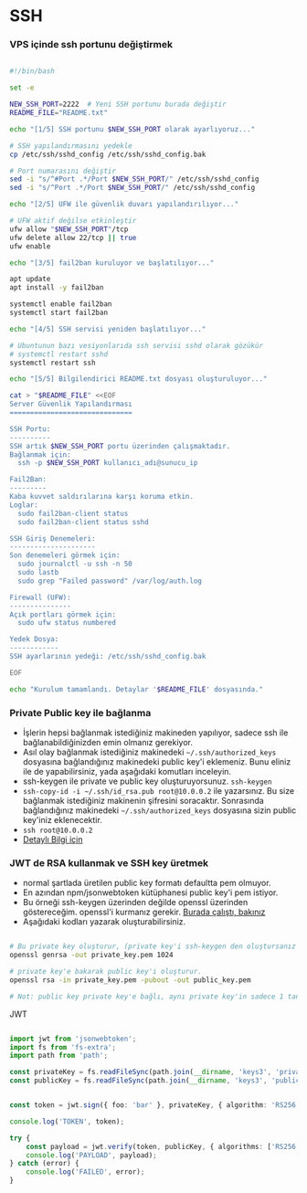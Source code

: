 # SSH
### VPS içinde ssh portunu değiştirmek

```sh

#!/bin/bash

set -e

NEW_SSH_PORT=2222  # Yeni SSH portunu burada değiştir
README_FILE="README.txt"

echo "[1/5] SSH portunu $NEW_SSH_PORT olarak ayarlıyoruz..."

# SSH yapılandırmasını yedekle
cp /etc/ssh/sshd_config /etc/ssh/sshd_config.bak

# Port numarasını değiştir
sed -i "s/^#Port .*/Port $NEW_SSH_PORT/" /etc/ssh/sshd_config
sed -i "s/^Port .*/Port $NEW_SSH_PORT/" /etc/ssh/sshd_config

echo "[2/5] UFW ile güvenlik duvarı yapılandırılıyor..."

# UFW aktif değilse etkinleştir
ufw allow "$NEW_SSH_PORT"/tcp
ufw delete allow 22/tcp || true
ufw enable

echo "[3/5] fail2ban kuruluyor ve başlatılıyor..."

apt update
apt install -y fail2ban

systemctl enable fail2ban
systemctl start fail2ban

echo "[4/5] SSH servisi yeniden başlatılıyor..."

# Ubuntunun bazı vesiyonlarıda ssh servisi sshd olarak gözükür
# systemctl restart sshd
systemctl restart ssh

echo "[5/5] Bilgilendirici README.txt dosyası oluşturuluyor..."

cat > "$README_FILE" <<EOF
Server Güvenlik Yapılandırması
==============================

SSH Portu:
----------
SSH artık $NEW_SSH_PORT portu üzerinden çalışmaktadır.
Bağlanmak için:
  ssh -p $NEW_SSH_PORT kullanıcı_adı@sunucu_ip

Fail2Ban:
---------
Kaba kuvvet saldırılarına karşı koruma etkin.
Loglar:
  sudo fail2ban-client status
  sudo fail2ban-client status sshd

SSH Giriş Denemeleri:
---------------------
Son denemeleri görmek için:
  sudo journalctl -u ssh -n 50
  sudo lastb
  sudo grep "Failed password" /var/log/auth.log

Firewall (UFW):
---------------
Açık portları görmek için:
  sudo ufw status numbered

Yedek Dosya:
------------
SSH ayarlarının yedeği: /etc/ssh/sshd_config.bak

EOF

echo "Kurulum tamamlandı. Detaylar '$README_FILE' dosyasında."


```

### Private Public key ile bağlanma
- İşlerin hepsi bağlanmak istediğiniz makineden yapılıyor, sadece ssh ile bağlanabildiğinizden emin olmanız gerekiyor.
- Asıl olay bağlanmak istediğiniz makinedeki `~/.ssh/authorized_keys` dosyasına bağlandığınız makinedeki public key'i eklemeniz. Bunu eliniz ile de yapabilirsiniz, yada aşağıdaki komutları inceleyin.
- ssh-keygen ile private ve public key oluşturuyorsunuz. `ssh-keygen`
- `ssh-copy-id -i ~/.ssh/id_rsa.pub root@10.0.0.2` ile yazarsınız. Bu size bağlanmak istediğiniz makinenin şifresini soracaktır. Sonrasında bağlandığınız makinedeki `~/.ssh/authorized_keys` dosyasına sizin public key'iniz eklenecektir.
- `ssh root@10.0.0.2` 
- [Detaylı Bilgi için](https://upcloud.com/community/tutorials/use-ssh-keys-authentication/?utm_term=&utm_campaign=DSA&utm_source=adwords&utm_medium=ppc&hsa_acc=9391663435&hsa_cam=7185608860&hsa_grp=81739862313&hsa_ad=391197952986&hsa_src=g&hsa_tgt=aud-312112117574:dsa-460992423274&hsa_kw=&hsa_mt=b&hsa_net=adwords&hsa_ver=3&gclid=CjwKCAiAjeSABhAPEiwAqfxURTwoxJyAuEWz5wiYJPPzBCj7gXcay1DOv1lygbNXfJJ3E1mHLvcanRoCEYsQAvD_BwE)


### JWT de RSA kullanmak ve SSH key üretmek
- normal şartlada üretilen public key formatı defaultta pem olmuyor.
- En azından npm/jsonwebtoken kütüphanesi public key'i pem istiyor.
- Bu örneği ssh-keygen üzerinden değilde openssl üzerinden göstereceğim. openssl'i kurmanız gerekir. [Burada çalıştı, bakınız](https://community.chocolatey.org/packages/openssl)
- Aşağıdaki kodları yazarak oluşturabilirsiniz.
```BASH

# Bu private key oluşturur, (private key'i ssh-keygen den oluştursanız da çalışıyor)
openssl genrsa -out private_key.pem 1024

# private key'e bakarak public key'i oluşturur.
openssl rsa -in private_key.pem -pubout -out public_key.pem

# Not: public key private key'e bağlı, aynı private key'in sadece 1 tane public key'i olabiliyormuş. Bilmiyordum.

```
JWT
```ts

import jwt from 'jsonwebtoken';
import fs from 'fs-extra';
import path from 'path';

const privateKey = fs.readFileSync(path.join(__dirname, 'keys3', 'private_key.pem'))
const publicKey = fs.readFileSync(path.join(__dirname, 'keys3', 'public_key.pem'))


const token = jwt.sign({ foo: 'bar' }, privateKey, { algorithm: 'RS256' })

console.log('TOKEN', token);

try {
    const payload = jwt.verify(token, publicKey, { algorithms: ['RS256'],  })
    console.log('PAYLOAD', payload);
} catch (error) {
    console.log('FAILED', error);
}


```

